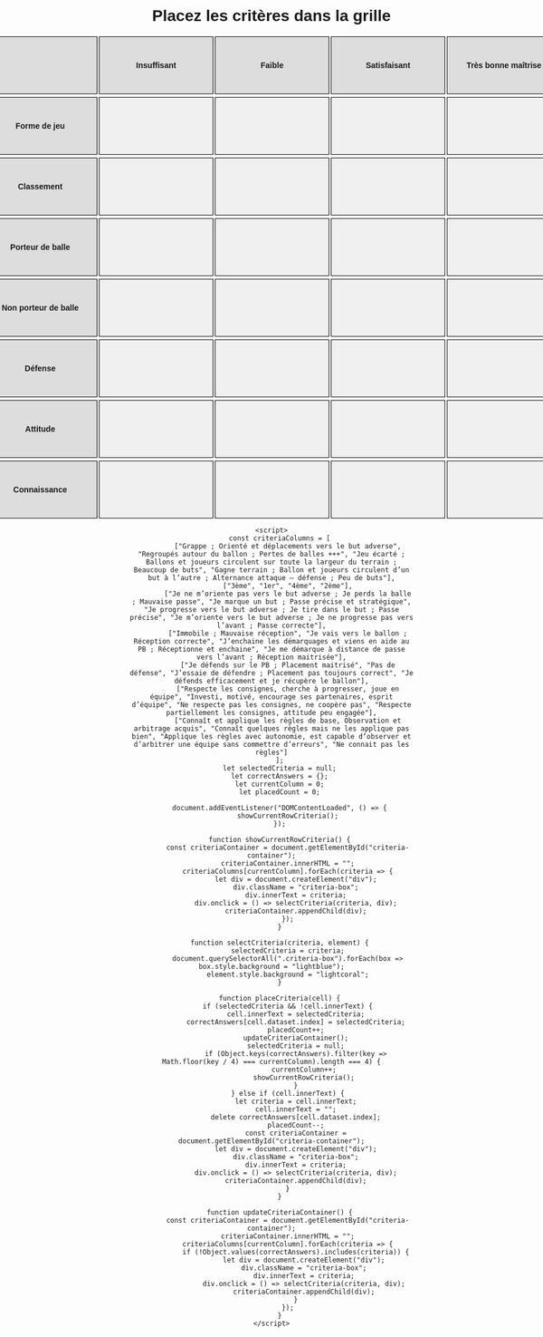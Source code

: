 <!DOCTYPE html>
<html lang="fr">
<head>
    <meta charset="UTF-8">
    <meta name="viewport" content="width=device-width, initial-scale=1.0">
    <title>Jeu de Placement des Critères</title>
    <style>
        body { font-family: Arial, sans-serif; text-align: center; }
        .grid-container { display: flex; justify-content: center; margin-top: 20px; }
        .grid { display: grid; grid-template-columns: 200px repeat(4, 200px); gap: 5px; }
        .cell, .header { width: 200px; height: 100px; border: 1px solid black; display: flex; align-items: center; justify-content: center; background-color: #f0f0f0; }
        .header { font-weight: bold; background-color: #ddd; }
        .criteria-box { margin: 10px; padding: 10px; background: lightblue; display: inline-block; cursor: pointer; }
    </style>
</head>
<body>
    <h1>Placez les critères dans la grille</h1>
    <div id="criteria-container"></div>
    <div class="grid-container">
        <div class="grid" id="grid">
            <div class="header"></div>
            <div class="header">Insuffisant</div>
            <div class="header">Faible</div>
            <div class="header">Satisfaisant</div>
            <div class="header">Très bonne maîtrise</div>
            <div class="header">Forme de jeu</div>
            <div class="cell" data-index="0" onclick="placeCriteria(this)"></div>
            <div class="cell" data-index="1" onclick="placeCriteria(this)"></div>
            <div class="cell" data-index="2" onclick="placeCriteria(this)"></div>
            <div class="cell" data-index="3" onclick="placeCriteria(this)"></div>
            <div class="header">Classement</div>
            <div class="cell" data-index="4" onclick="placeCriteria(this)"></div>
            <div class="cell" data-index="5" onclick="placeCriteria(this)"></div>
            <div class="cell" data-index="6" onclick="placeCriteria(this)"></div>
            <div class="cell" data-index="7" onclick="placeCriteria(this)"></div>
            <div class="header">Porteur de balle</div>
            <div class="cell" data-index="8" onclick="placeCriteria(this)"></div>
            <div class="cell" data-index="9" onclick="placeCriteria(this)"></div>
            <div class="cell" data-index="10" onclick="placeCriteria(this)"></div>
            <div class="cell" data-index="11" onclick="placeCriteria(this)"></div>
            <div class="header">Non porteur de balle</div>
            <div class="cell" data-index="12" onclick="placeCriteria(this)"></div>
            <div class="cell" data-index="13" onclick="placeCriteria(this)"></div>
            <div class="cell" data-index="14" onclick="placeCriteria(this)"></div>
            <div class="cell" data-index="15" onclick="placeCriteria(this)"></div>
            <div class="header">Défense</div>
            <div class="cell" data-index="16" onclick="placeCriteria(this)"></div>
            <div class="cell" data-index="17" onclick="placeCriteria(this)"></div>
            <div class="cell" data-index="18" onclick="placeCriteria(this)"></div>
            <div class="cell" data-index="19" onclick="placeCriteria(this)"></div>
            <div class="header">Attitude</div>
            <div class="cell" data-index="20" onclick="placeCriteria(this)"></div>
            <div class="cell" data-index="21" onclick="placeCriteria(this)"></div>
            <div class="cell" data-index="22" onclick="placeCriteria(this)"></div>
            <div class="cell" data-index="23" onclick="placeCriteria(this)"></div>
            <div class="header">Connaissance</div>
            <div class="cell" data-index="24" onclick="placeCriteria(this)"></div>
            <div class="cell" data-index="25" onclick="placeCriteria(this)"></div>
            <div class="cell" data-index="26" onclick="placeCriteria(this)"></div>
            <div class="cell" data-index="27" onclick="placeCriteria(this)"></div>
        </div>
    </div>
    <p id="result"></p>
    
    <script>
        const criteriaColumns = [
            ["Grappe ; Orienté et déplacements vers le but adverse", "Regroupés autour du ballon ; Pertes de balles +++", "Jeu écarté ; Ballons et joueurs circulent sur toute la largeur du terrain ; Beaucoup de buts", "Gagne terrain ; Ballon et joueurs circulent d’un but à l’autre ; Alternance attaque – défense ; Peu de buts"],
            ["3ème", "1er", "4ème", "2ème"],
            ["Je ne m’oriente pas vers le but adverse ; Je perds la balle ; Mauvaise passe", "Je marque un but ; Passe précise et stratégique", "Je progresse vers le but adverse ; Je tire dans le but ; Passe précise", "Je m’oriente vers le but adverse ; Je ne progresse pas vers l’avant ; Passe correcte"],
            ["Immobile ; Mauvaise réception", "Je vais vers le ballon ; Réception correcte", "J’enchaine les démarquages et viens en aide au PB ; Réceptionne et enchaine", "Je me démarque à distance de passe vers l’avant ; Réception maitrisée"],
            ["Je défends sur le PB ; Placement maitrisé", "Pas de défense", "J’essaie de défendre ; Placement pas toujours correct", "Je défends efficacement et je récupère le ballon"],
            ["Respecte les consignes, cherche à progresser, joue en équipe", "Investi, motivé, encourage ses partenaires, esprit d’équipe", "Ne respecte pas les consignes, ne coopère pas", "Respecte partiellement les consignes, attitude peu engagée"],
            ["Connaît et applique les règles de base, Observation et arbitrage acquis", "Connaît quelques règles mais ne les applique pas bien", "Applique les règles avec autonomie, est capable d’observer et d’arbitrer une équipe sans commettre d’erreurs", "Ne connait pas les règles"]
        ];
        let selectedCriteria = null;
        let correctAnswers = {};
        let currentColumn = 0;
        let placedCount = 0;

        document.addEventListener("DOMContentLoaded", () => {
            showCurrentRowCriteria();
        });

        function showCurrentRowCriteria() {
            const criteriaContainer = document.getElementById("criteria-container");
            criteriaContainer.innerHTML = "";
            criteriaColumns[currentColumn].forEach(criteria => {
                let div = document.createElement("div");
                div.className = "criteria-box";
                div.innerText = criteria;
                div.onclick = () => selectCriteria(criteria, div);
                criteriaContainer.appendChild(div);
            });
        }

        function selectCriteria(criteria, element) {
            selectedCriteria = criteria;
            document.querySelectorAll(".criteria-box").forEach(box => box.style.background = "lightblue");
            element.style.background = "lightcoral";
        }

        function placeCriteria(cell) {
            if (selectedCriteria && !cell.innerText) {
                cell.innerText = selectedCriteria;
                correctAnswers[cell.dataset.index] = selectedCriteria;
                placedCount++;
                updateCriteriaContainer();
                selectedCriteria = null;
                if (Object.keys(correctAnswers).filter(key => Math.floor(key / 4) === currentColumn).length === 4) {
                    currentColumn++;
                    showCurrentRowCriteria();
                }
            } else if (cell.innerText) {
                let criteria = cell.innerText;
                cell.innerText = "";
                delete correctAnswers[cell.dataset.index];
                placedCount--;
                const criteriaContainer = document.getElementById("criteria-container");
                let div = document.createElement("div");
                div.className = "criteria-box";
                div.innerText = criteria;
                div.onclick = () => selectCriteria(criteria, div);
                criteriaContainer.appendChild(div);
            }
        }

        function updateCriteriaContainer() {
            const criteriaContainer = document.getElementById("criteria-container");
            criteriaContainer.innerHTML = "";
            criteriaColumns[currentColumn].forEach(criteria => {
                if (!Object.values(correctAnswers).includes(criteria)) {
                    let div = document.createElement("div");
                    div.className = "criteria-box";
                    div.innerText = criteria;
                    div.onclick = () => selectCriteria(criteria, div);
                    criteriaContainer.appendChild(div);
                }
            });
        }
    </script>
</body>
</html>
